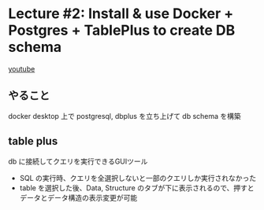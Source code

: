 # Lecture #2: Install & use Docker + Postgres + TablePlus to create DB schema

[youtube](https://www.youtube.com/watch?v=Q9ipbLeqmQo&list=PLy_6D98if3ULEtXtNSY_2qN21VCKgoQAE&index=3&ab_channel=TECHSCHOOL)

## やること
docker desktop 上で postgresql, dbplus を立ち上げて db schema を構築

## table plus
db に接続してクエリを実行できるGUIツール

- SQL の実行時、クエリを全選択しないと一部のクエリしか実行されなかった
- table を選択した後、Data, Structure のタブが下に表示されるので、押すとデータとデータ構造の表示変更が可能
